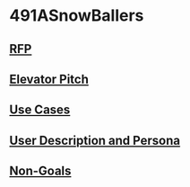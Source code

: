 # 491ASnowBallers

## [RFP](https://github.com/BlackSwiss/491ASnowBallers/blob/main/RFP.md)

## [Elevator Pitch](https://github.com/BlackSwiss/491ASnowBallers/blob/main/EleveatorPitch.md)

## [Use Cases](https://github.com/BlackSwiss/491ASnowBallers/blob/main/UseCases.md)

## [User Description and Persona](https://github.com/BlackSwiss/491ASnowBallers/blob/main/User%20Description%20and%20Person.md)

## [Non-Goals](https://github.com/BlackSwiss/491ASnowBallers/blob/main/NonGoals.md)
